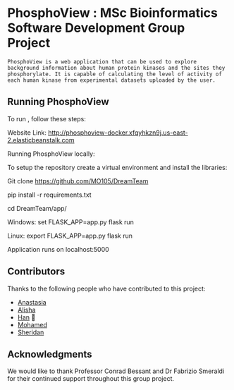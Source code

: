 # PhosphoView : MSc Bioinformatics Software Development Group Project

`PhosphoView is a web application that can be used to explore background information about human protein kinases and the sites they phosphorylate. It is capable of calculating the level of activity of each human kinase from experimental datasets uploaded by the user.`

## Running PhosphoView

To run <PhosphoView>, follow these steps:
  
Website Link: 
http://phosphoview-docker.xfqyhkzn9j.us-east-2.elasticbeanstalk.com

Running PhosphoView locally:

To setup the repository create a virtual environment and install the libraries:

Git clone https://github.com/MO105/DreamTeam
 
pip install -r requirements.txt
 
cd DreamTeam/app/
 
Windows:
 set FLASK_APP=app.py
 flask run
 
Linux:
 export FLASK_APP=app.py
 flask run
 
 
Application runs on localhost:5000



## Contributors

Thanks to the following people who have contributed to this project:

* [Anastasia](https://thumbs.gfycat.com/SorrowfulAncientGiantschnauzer-size_restricted.gif) 
* [Alisha](https://media.tenor.com/images/47851be5f91384a549945a5e8aa3d915/tenor.gif)
* [Han](https://i.kym-cdn.com/photos/images/original/001/101/482/d72.gif) 🐛
* [Mohamed](https://github.com/MO105) 
* [Sheridan](https://i.imgur.com/zUChZTK.gif) 

## Acknowledgments

We would like to thank Professor Conrad Bessant and Dr Fabrizio Smeraldi for their continued support throughout this group project.
